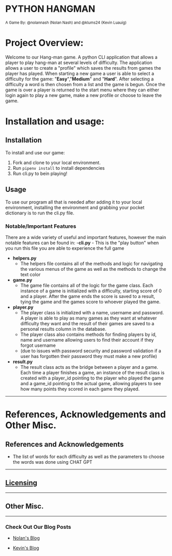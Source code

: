 # PYTHON HANGMAN
<sub>A Game By: @nolannash (Nolan Nash) and @klums24 (Kevin Luauig) </sub>

# Project Overview:
Welcome to our Hang-man game. A python CLI application that allows a player to play hang-man at several levels of difficulty. The application allows a user to create a "profile" which saves the results from games the player has played. When starting a new game a user is able to select a difficulty for the game: "**Easy**","**Medium**" and "**Hard**". 
After selecting a difficulty a word is then chosen from a list and the game is begun. Once the game is over a player is returned to the start menu where they can either login again to play a new game, make a new profile or choose to leave the game.
# Installation and usage:
## Installation
To install and use our game:
1. Fork and clone to your local environment. 
2. Run `pipenv install` to install dependencies
3. Run cli.py to bein playing!

## Usage
To use our program all that is needed after adding it to your local environment, installing the environment and grabbing your pocket dictionary is to run the cli.py file.
### Notable/Important Features
There are a wide variety of useful and important features, however the main notable features can be found in:
-**cli.py**
    - This is the "play button" when you run this file you are able to experience the full game
- **helpers.py**
  - The helpers file contains all of the methods and logic for navigating the various menus of the game as well as the methods to change the text color 
- **game.py**
  - The game file contains all of the logic for the game class. Each instance of a game is initialized with a difficulty, starting score of 0 and a player. After the game ends the score is saved to a result, tying the game and the games score to whoever played the game.
- **player.py**
  - The player class is initialized with a name, username and password. A player is able to play as many games as they want at whatever difficulty they want and the result of their games are saved to a personal results column in the database.
  - The player class also contains methods for finding players by id, name and username allowing users to find their account if they forgot username 
  - (due to issues with password security and password validation if a user has forgotten their password they must make a new profile)
- **result.py**
  - The result class acts as the bridge between a player and a game. Each time a player finishes a game, an instance of the result class is created with a player_id pointing to the player who played the game and a game_id pointing to the actual game, allowing players to see how many points they scored in each game they played.
---
# References, Acknowledgements and Other Misc.
## References and Acknowledgements
- The list of words for each difficulty as well as the parameters to choose the words was done using CHAT GPT

--------------------------
## [Licensing](/LICENSE)
-------------
## Other Misc.
----------
### Check Out Our Blog Posts
* [Nolan's Blog]()

* [Kevin's Blog]()